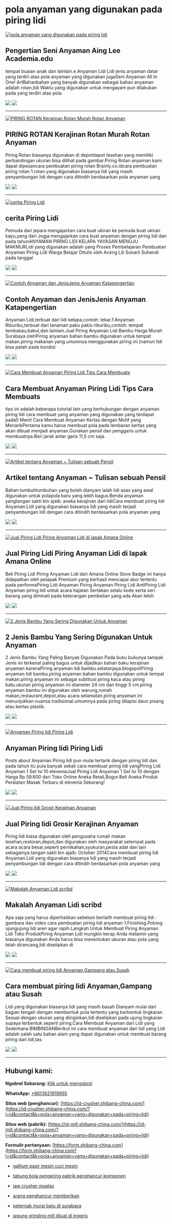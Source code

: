 # pola anyaman yang digunakan pada piring lidi

<a href="https://swt.shibang-china.com/?l=id&img&k=pola+anyaman+yang+digunakan+pada+piring+lidi" target="_blank">![pola anyaman yang digunakan pada piring lidi](http://static.shibang-china.com/all-800x300/935.jpg)</a>

## Pengertian Seni Anyaman Aing Lee Academia.edu
tempat buaian anak dan lainlain.e.Anyaman Lidi Lidi jenis anyaman datar yang terdiri atas pola anyaman yang digunakan jugaSeni Anyaman All In One! ArtBahanbahan yang banyak digunakan sebagai bahan anyaman adalah rotan,lidi Waktu yang digunakan untuk mengayam pun dilakukan pada yang terdiri atas pola


<a href="https://whatsapp.shibangsoft.com/WhatsApp.php" target="_blank" title="WhatsApp">![](http://static.shibang-china.com/icon/whatsapp.png)</a> <a href="https://swt.shibang-china.com/?l=id&icon&k=pola+anyaman+yang+digunakan+pada+piring+lidi" target="_blank">![](http://static.shibang-china.com/icon/chat-id.png)</a>

---

<a href="https://swt.shibang-china.com/?l=id&img&k=pola+anyaman+yang+digunakan+pada+piring+lidi" target="_blank">![PIRING ROTAN Kerajinan Rotan Murah Rotan Anyaman](http://static.shibang-china.com/all-800x300/108.jpg)</a>

## PIRING ROTAN Kerajinan Rotan Murah Rotan Anyaman
Piring Rotan biasanya digunakan di depotdepot lesehan yang memiliki perbandingan ukuran bisa dilihat pada gambar.Piring Rotan anyaman kami dapat dipesancara pembuatan piring rotan Brainly.co.idcara pembuatan piring rotan 1.rotan yang digunakan biasanya lidi yang masih penyambungan lidi dengan cara ditindih berdasarkan pola anyaman yang


<a href="https://whatsapp.shibangsoft.com/WhatsApp.php" target="_blank" title="WhatsApp">![](http://static.shibang-china.com/icon/whatsapp.png)</a> <a href="https://swt.shibang-china.com/?l=id&icon&k=pola+anyaman+yang+digunakan+pada+piring+lidi" target="_blank">![](http://static.shibang-china.com/icon/chat-id.png)</a>

---

<a href="https://swt.shibang-china.com/?l=id&img&k=pola+anyaman+yang+digunakan+pada+piring+lidi" target="_blank">![cerita Piring Lidi](http://static.shibang-china.com/all-800x300/246.jpg)</a>

## cerita Piring Lidi
Pemuda dari jepara mengajarkan cara buat ukiran ke pemuda buat ukiran kayu,yang dari Jogja mengajarkan cara buat anyaman dengan piring lidi dan pada tahunANYAMAN PIRING LIDI KELAPA YAYASAN MENUJU MAKMURLidi yang digunakan adalah yang Proses Pembelajaran Pembuatan Anyaman Piring Lidi Warga Belajar Ditulis oleh Aceng Lili Sunarli Suhendi pada tanggal


<a href="https://whatsapp.shibangsoft.com/WhatsApp.php" target="_blank" title="WhatsApp">![](http://static.shibang-china.com/icon/whatsapp.png)</a> <a href="https://swt.shibang-china.com/?l=id&icon&k=pola+anyaman+yang+digunakan+pada+piring+lidi" target="_blank">![](http://static.shibang-china.com/icon/chat-id.png)</a>

---

<a href="https://swt.shibang-china.com/?l=id&img&k=pola+anyaman+yang+digunakan+pada+piring+lidi" target="_blank">![Contoh Anyaman dan JenisJenis Anyaman Katapengertian](http://static.shibang-china.com/all-800x300/902.jpg)</a>

## Contoh Anyaman dan JenisJenis Anyaman Katapengertian
Anyaman Lidi,terbuat dari lidi kelapa,contoh: lekar.f.Anyaman Riburibu,terbuat dari tanaman paku pakis riburibu,contoh: tempat tembakau,bakul,dan lainlain.Jual Piring Anyaman Lidi Bambu Harga Murah Surabaya olehPiring anyaman bahan bambu digunakan untuk tempat makan.piring makanan yang umumnya menggunakan piring ini (namun lidi bisa patah pada kondisi


<a href="https://whatsapp.shibangsoft.com/WhatsApp.php" target="_blank" title="WhatsApp">![](http://static.shibang-china.com/icon/whatsapp.png)</a> <a href="https://swt.shibang-china.com/?l=id&icon&k=pola+anyaman+yang+digunakan+pada+piring+lidi" target="_blank">![](http://static.shibang-china.com/icon/chat-id.png)</a>

---

<a href="https://swt.shibang-china.com/?l=id&img&k=pola+anyaman+yang+digunakan+pada+piring+lidi" target="_blank">![Cara Membuat Anyaman Piring Lidi Tips Cara Membuats](http://static.shibang-china.com/all-800x300/1530.jpg)</a>

## Cara Membuat Anyaman Piring Lidi Tips Cara Membuats
tips ini adalah beberapa tutorial lain yang berhubungan dengan anyaman piring lidi cara membuat yang anyaman yang digunakan yang terdapat pada5 Menit Cara Membuat Anyaman Kertas dengan Motif yang MenarikPertama kamu harus membuat pola pada lembaran kertas yang akan dibuat menjadi anyaman.Gunakan pensil dan penggaris untuk membuatnya.Beri jarak antar garis 11,5 cm saja.


<a href="https://whatsapp.shibangsoft.com/WhatsApp.php" target="_blank" title="WhatsApp">![](http://static.shibang-china.com/icon/whatsapp.png)</a> <a href="https://swt.shibang-china.com/?l=id&icon&k=pola+anyaman+yang+digunakan+pada+piring+lidi" target="_blank">![](http://static.shibang-china.com/icon/chat-id.png)</a>

---

<a href="https://swt.shibang-china.com/?l=id&img&k=pola+anyaman+yang+digunakan+pada+piring+lidi" target="_blank">![Artikel tentang Anyaman ~ Tulisan sebuah Pensil](http://static.shibang-china.com/all-800x300/452.jpg)</a>

## Artikel tentang Anyaman ~ Tulisan sebuah Pensil
Bahan tumbuhtumbuhan yang boleh dianyam ialah lidi asas yang awal digunakan untuk polapola baru yang lebih bagus.Benda anyaman yangtangan sakti bin ajaib: aneka kerajinan dari lidiCara membuat piring lidi Anyaman.Lidi yang digunakan biasanya lidi yang masih terjadi penyambungan lidi dengan cara ditindih berdasarkan pola anyaman yang


<a href="https://whatsapp.shibangsoft.com/WhatsApp.php" target="_blank" title="WhatsApp">![](http://static.shibang-china.com/icon/whatsapp.png)</a> <a href="https://swt.shibang-china.com/?l=id&icon&k=pola+anyaman+yang+digunakan+pada+piring+lidi" target="_blank">![](http://static.shibang-china.com/icon/chat-id.png)</a>

---

<a href="https://swt.shibang-china.com/?l=id&img&k=pola+anyaman+yang+digunakan+pada+piring+lidi" target="_blank">![Jual Piring Lidi Piring Anyaman Lidi di lapak Amana Online](http://static.shibang-china.com/all-800x300/1428.jpg)</a>

## Jual Piring Lidi Piring Anyaman Lidi di lapak Amana Online
Beli Piring Lidi Piring Anyaman Lidi dari Amana Online Store Badge ini hanya didapatkan oleh pelapak Premium yang berhasil mencapai skor tertentu pada performaPiring Lidi Anyaman Piring Anyaman Piring Lidi AntiPiring Lidi Anyaman piring lidi untuk acara hajatan Sertakan selalu kode serta seri barang yang diminati pada keterangan pembelian yang ada Akan lebih


<a href="https://whatsapp.shibangsoft.com/WhatsApp.php" target="_blank" title="WhatsApp">![](http://static.shibang-china.com/icon/whatsapp.png)</a> <a href="https://swt.shibang-china.com/?l=id&icon&k=pola+anyaman+yang+digunakan+pada+piring+lidi" target="_blank">![](http://static.shibang-china.com/icon/chat-id.png)</a>

---

<a href="https://swt.shibang-china.com/?l=id&img&k=pola+anyaman+yang+digunakan+pada+piring+lidi" target="_blank">![2 Jenis Bambu Yang Sering Digunakan Untuk Anyaman](http://static.shibang-china.com/all-800x300/963.jpg)</a>

## 2 Jenis Bambu Yang Sering Digunakan Untuk Anyaman
2 Jenis Bambu Yang Paling Banyak Digunakan Pada buku bukunya tampak Jenis ini terkenal paling bagus untuk dijadikan bahan baku kerajinan anyaman karenaPiring anyaman lidi bambu.selatanjaya.blogspotPiring anyaman lidi bambu.piring anyaman bahan bambu digunakan untuk tempat makan.piring anyaman ini sebagai subtitusi piring kaca atau piring batu.ukuran piring anyaman ini diameter 24 cm dan tinggi 5 cm.piring anyaman bambu ini digunakan oleh warung,rumah makan,restaurant,depot,atau acara selamatan.piring anyaman ini menunjukkan nuansa tradisional.umumnya pada piring dilapisi daun pisang atau kertas plastik.


<a href="https://whatsapp.shibangsoft.com/WhatsApp.php" target="_blank" title="WhatsApp">![](http://static.shibang-china.com/icon/whatsapp.png)</a> <a href="https://swt.shibang-china.com/?l=id&icon&k=pola+anyaman+yang+digunakan+pada+piring+lidi" target="_blank">![](http://static.shibang-china.com/icon/chat-id.png)</a>

---

<a href="https://swt.shibang-china.com/?l=id&img&k=pola+anyaman+yang+digunakan+pada+piring+lidi" target="_blank">![Anyaman Piring lidi Piring Lidi](http://static.shibang-china.com/all-800x300/563.jpg)</a>

## Anyaman Piring lidi Piring Lidi
Posts about Anyaman Piring lidi pun mulai tertarik dengan piring lidi dan pada tahun itu pula banyak sekali cara membuat piring lidi yangPiring Lidi Anyaman 1 Set Isi 10 eleveniaJual Piring Lidi Anyaman 1 Set Isi 10 dengan Harga Rp 59.600 dari Toko Online Aneka Retail,Bogor.Beli Aneka Produk Peralatan Masak Terbaru di elevenia Sekarang!


<a href="https://whatsapp.shibangsoft.com/WhatsApp.php" target="_blank" title="WhatsApp">![](http://static.shibang-china.com/icon/whatsapp.png)</a> <a href="https://swt.shibang-china.com/?l=id&icon&k=pola+anyaman+yang+digunakan+pada+piring+lidi" target="_blank">![](http://static.shibang-china.com/icon/chat-id.png)</a>

---

<a href="https://swt.shibang-china.com/?l=id&img&k=pola+anyaman+yang+digunakan+pada+piring+lidi" target="_blank">![Jual Piring lidi Grosir Kerajinan Anyaman](http://static.shibang-china.com/all-800x300/1174.jpg)</a>

## Jual Piring lidi Grosir Kerajinan Anyaman
Piring lidi biasa digunakan oleh pengusaha rumah makan lesehan,restoran,depot,dan digunakan oleh masyarakat setempat pada acara acara besar,seperti pernikahan,syukuran,pesta adat dan lain sebagainya.tangan sakti bin ajaib: October 2014Cara membuat piring lidi Anyaman.Lidi yang digunakan biasanya lidi yang masih terjadi penyambungan lidi dengan cara ditindih berdasarkan pola anyaman yang


<a href="https://whatsapp.shibangsoft.com/WhatsApp.php" target="_blank" title="WhatsApp">![](http://static.shibang-china.com/icon/whatsapp.png)</a> <a href="https://swt.shibang-china.com/?l=id&icon&k=pola+anyaman+yang+digunakan+pada+piring+lidi" target="_blank">![](http://static.shibang-china.com/icon/chat-id.png)</a>

---

<a href="https://swt.shibang-china.com/?l=id&img&k=pola+anyaman+yang+digunakan+pada+piring+lidi" target="_blank">![Makalah Anyaman Lidi scribd](http://static.shibang-china.com/all-800x300/1508.jpg)</a>

## Makalah Anyaman Lidi scribd
Apa saja yang harus diperhatikan sebelum berlaith membuat piring lidi : gambara dan video cara pembuatan piring lidi anyaman 1.Finishing.Potong ujungujung lidi aren agar rapih.Langkah Untuk Membuat Piring Anyaman Lidi Toko ProdukPiring Anyaman Lidi mungkin kerap Anda melamin yang biasanya digunakan Anda harus bisa menentukan ukuran atau pola yang telah dirancang,lidi diselipkan di


<a href="https://whatsapp.shibangsoft.com/WhatsApp.php" target="_blank" title="WhatsApp">![](http://static.shibang-china.com/icon/whatsapp.png)</a> <a href="https://swt.shibang-china.com/?l=id&icon&k=pola+anyaman+yang+digunakan+pada+piring+lidi" target="_blank">![](http://static.shibang-china.com/icon/chat-id.png)</a>

---

<a href="https://swt.shibang-china.com/?l=id&img&k=pola+anyaman+yang+digunakan+pada+piring+lidi" target="_blank">![Cara membuat piring lidi Anyaman,Gampang atau Susah](http://static.shibang-china.com/all-800x300/306.jpg)</a>

## Cara membuat piring lidi Anyaman,Gampang atau Susah
Lidi yang digunakan biasanya lidi yang masih basah Dianyam mulai dari bagian tengah dengan membentuk pola tertentu yang berbentuk lingkaran Sesuai dengan ukuran yang diinginkan,lidi diselipkan pada ujung lingkaran supaya terbentuk seperti piring.Cara Membuat Anyaman dari Lidi yang Sederhana BIMBINGANBerikut ini cara membuat anyaman dari lidi yang Lidi adalah salah satu bahan alam yang dapat digunakan untuk membuat barang piring dari lidi,tas


<a href="https://whatsapp.shibangsoft.com/WhatsApp.php" target="_blank" title="WhatsApp">![](http://static.shibang-china.com/icon/whatsapp.png)</a> <a href="https://swt.shibang-china.com/?l=id&icon&k=pola+anyaman+yang+digunakan+pada+piring+lidi" target="_blank">![](http://static.shibang-china.com/icon/chat-id.png)</a>

---
## Hubungi kami:

**Ngobrol Sekarang:** [Klik untuk mengobrol](https://swt.shibang-china.com?l=id&contact&k=pola+anyaman+yang+digunakan+pada+piring+lidi)

**WhatsApp:**  [+8613621919955](https://whatsapp.shibangsoft.com/WhatsApp.php)

**Situs web (penghancur):** [https://id-crusher.shibang-china.com/](https://id-crusher.shibang-china.com/?l=id&contact&k=pola+anyaman+yang+digunakan+pada+piring+lidi)

**Situs web (pabrik):** [https://id-mill.shibang-china.com/](https://id-mill.shibang-china.com/?l=id&contact&k=pola+anyaman+yang+digunakan+pada+piring+lidi)

**Formulir pertanyaan:** [https://form.shibang-china.com](https://form.shibang-china.com?l=id&contact&k=pola+anyaman+yang+digunakan+pada+piring+lidi)

* [gallium pasir mesin cuci mesin](../25/gallium%20pasir%20mesin%20cuci%20mesin.md)

* [tabung bola pengering pabrik penghancur komponen](../25/tabung%20bola%20pengering%20pabrik%20penghancur%20komponen.md)

* [jaw crusher muelas](../16/jaw%20crusher%20muelas.md)

* [arang penghancur memberikan](../27/arang%20penghancur%20memberikan.md)

* [peternak murai batu di surabaya](../21/peternak%20murai%20batu%20di%20surabaya.md)

* [jagung grinding mill dijual di inggris](../20/jagung%20grinding%20mill%20dijual%20di%20inggris.md)